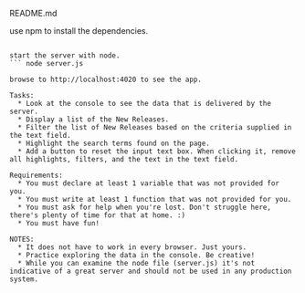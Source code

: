 README.md

use npm to install the dependencies.
``` npm install

start the server with node.
``` node server.js

browse to http://localhost:4020 to see the app. 

Tasks: 
  * Look at the console to see the data that is delivered by the server.
  * Display a list of the New Releases.
  * Filter the list of New Releases based on the criteria supplied in the text field.
  * Highlight the search terms found on the page.
  * Add a button to reset the input text box. When clicking it, remove all highlights, filters, and the text in the text field.

Requirements: 
  * You must declare at least 1 variable that was not provided for you.
  * You must write at least 1 function that was not provided for you.
  * You must ask for help when you're lost. Don't struggle here, there's plenty of time for that at home. :)
  * You must have fun!

NOTES: 
  * It does not have to work in every browser. Just yours.
  * Practice exploring the data in the console. Be creative!
  * While you can examine the node file (server.js) it's not indicative of a great server and should not be used in any production system.
